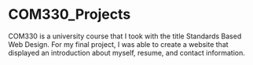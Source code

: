 # COM330_Projects
COM330 is a university course that I took with the title Standards Based Web Design. For my final project, I was able to create a website that displayed an introduction about myself, resume, and contact information.
